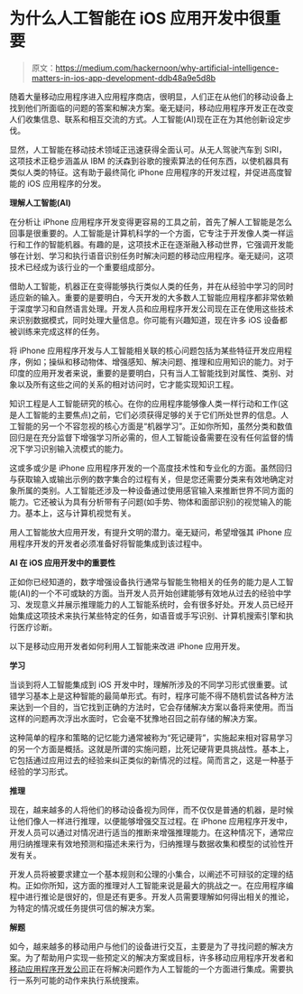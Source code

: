 # 为什么人工智能在 iOS 应用开发中很重要

> 原文：<https://medium.com/hackernoon/why-artificial-intelligence-matters-in-ios-app-development-ddb48a9e5d8b>

随着大量移动应用程序进入应用程序商店，很明显，人们正在从他们的移动设备上找到他们所面临的问题的答案和解决方案。毫无疑问，移动应用程序开发正在改变人们收集信息、联系和相互交流的方式。人工智能(AI)现在正在为其他创新设定步伐。

显然，人工智能在移动技术领域正迅速获得全面认可。从无人驾驶汽车到 SIRI，这项技术正稳步涵盖从 IBM 的沃森到谷歌的搜索算法的任何东西，以使机器具有类似人类的特征。这有助于最终简化 iPhone 应用程序的开发过程，并促进高度智能的 iOS 应用程序的分发。

**理解人工智能(AI)**

在分析让 iPhone 应用程序开发变得更容易的工具之前，首先了解人工智能是怎么回事是很重要的。人工智能是计算机科学的一个方面，它专注于开发像人类一样运行和工作的智能机器。有趣的是，这项技术正在逐渐融入移动世界，它强调开发能够在计划、学习和执行语音识别任务时解决问题的移动应用程序。毫无疑问，这项技术已经成为该行业的一个重要组成部分。

借助人工智能，机器正在变得能够执行类似人类的任务，并在从经验中学习的同时适应新的输入。重要的是要明白，今天开发的大多数人工智能应用程序都非常依赖于深度学习和自然语言处理。开发人员和应用程序开发公司现在正在使用这些技术来识别数据模式，同时处理大量信息。你可能有兴趣知道，现在许多 iOS 设备都被训练来完成这样的任务。

将 iPhone 应用程序开发与人工智能相关联的核心问题包括为某些特征开发应用程序，例如；操纵和移动物体、增强感知、解决问题、推理和应用知识的能力。对于印度的应用开发者来说，重要的是要明白，只有当人工智能找到对属性、类别、对象以及所有这些之间的关系的相对访问时，它才能实现知识工程。

知识工程是人工智能研究的核心。在你的应用程序能够像人类一样行动和工作(这是人工智能的主要焦点)之前，它们必须获得足够的关于它们所处世界的信息。人工智能的另一个不容忽视的核心方面是“机器学习”。正如你所知，虽然分类和数值回归是在充分监督下增强学习所必需的，但人工智能设备需要在没有任何监督的情况下学习识别输入流模式的能力。

这或多或少是 iPhone 应用程序开发的一个高度技术性和专业化的方面。虽然回归与获取输入或输出示例的数字集合的过程有关，但是您还需要分类来有效地确定对象所属的类别。人工智能还涉及一种设备通过使用感官输入来推断世界不同方面的能力。它还被认为具有分析带有子问题(如手势、物体和面部识别)的视觉输入的能力。基本上，这与计算机视觉有关。

用人工智能放大应用开发，有提升文明的潜力。毫无疑问，希望增强其 iPhone 应用程序开发的开发者必须准备好将智能集成到该过程中。

**AI 在 iOS 应用开发中的重要性**

正如你已经知道的，数字增强设备执行通常与智能生物相关的任务的能力是人工智能(AI)的一个不可或缺的方面。当开发人员开始创建能够有效地从过去的经验中学习、发现意义并展示推理能力的人工智能系统时，会有很多好处。开发人员已经开始集成这项技术来执行某些特定的任务，如语音或手写识别、计算机搜索引擎和执行医疗诊断。

以下是移动应用开发者如何利用人工智能来改进 iPhone 应用开发。

**学习**

当谈到将人工智能集成到 iOS 开发中时，理解所涉及的不同学习形式很重要。试错学习基本上是这种智能的最简单形式。有时，程序可能不得不随机尝试各种方法来达到一个目的，当它找到正确的方法时，它会存储解决方案以备将来使用。而当这样的问题再次浮出水面时，它会毫不犹豫地召回之前存储的解决方案。

这种简单的程序和策略的记忆能力通常被称为“死记硬背”，实施起来相对容易学习的另一个方面是概括。这就是所谓的实施问题，比死记硬背更具挑战性。基本上，它包括通过应用过去的经验来纠正类似的新情况的过程。简而言之，这是一种基于经验的学习形式。

**推理**

现在，越来越多的人将他们的移动设备视为同伴，而不仅仅是普通的机器，是时候让他们像人一样进行推理，以便能够增强交互过程。在 iPhone 应用程序开发中，开发人员可以通过对情况进行适当的推断来增强推理能力。在这种情况下，通常应用归纳推理来有效地预测和描述未来行为，归纳推理与数据收集和模型的试验性开发有关。

开发人员将被要求建立一个基本规则和公理的小集合，以阐述不可辩驳的定理的结构。正如你所知，这方面的推理对人工智能来说是最大的挑战之一。在应用程序编程中进行推论是很好的，但是还有更多。开发人员需要理解如何得出相关的推论，为特定的情况或任务提供可信的解决方案。

**解题**

如今，越来越多的移动用户与他们的设备进行交互，主要是为了寻找问题的解决方案。为了帮助用户实现一些预定义的解决方案或目标，许多移动应用程序开发者和[移动应用程序开发公司](https://www.hyperlinkinfosystem.com)正在将解决问题作为人工智能的一个方面进行集成。需要执行一系列可能的动作来执行系统搜索。